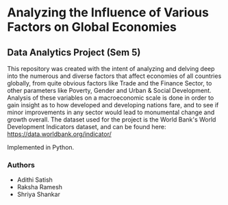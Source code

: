 # Analyzing the Influence of Various Factors on Global Economies

## Data Analytics Project (Sem 5)

This repository was created with the intent of analyzing and delving deep into the numerous and diverse factors that affect economies of all countries globally, from quite obvious factors like Trade and the Finance Sector, to other parameters like Poverty, Gender and Urban & Social Development. Analysis of these variables on a macroeconomic scale is done in order to gain insight as to how developed and developing nations fare, and to see if minor improvements in any sector would lead to monumental change and growth overall. The dataset used for the project is the World Bank's World Development Indicators dataset, and can be found here: https://data.worldbank.org/indicator/

Implemented in Python.

### Authors
- Adithi Satish
- Raksha Ramesh
- Shriya Shankar
